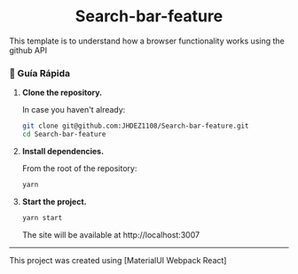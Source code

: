 <h1 align="center">
Search-bar-feature
</h1>
This template is to understand how a browser functionality works 
                      using the github API  

### 🤖 Guía Rápida

1.  **Clone the repository.**

    In case you haven't already: 

    ```sh
    git clone git@github.com:JHDEZ1108/Search-bar-feature.git
    cd Search-bar-feature
    ```
    
2.  **Install dependencies.**

    From the root of the repository:

    ```sh
    yarn
    ```

3.  **Start the project.**

    ```sh
    yarn start
    ```

    The site will be available at http://localhost:3007
    
--------

This project was created using [MaterialUI Webpack React]
